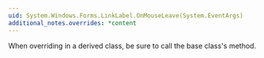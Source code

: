 ```yaml
---
uid: System.Windows.Forms.LinkLabel.OnMouseLeave(System.EventArgs)
additional_notes.overrides: *content
---
```


<p>When overriding <xref href="System.Windows.Forms.LinkLabel.OnMouseLeave(System.EventArgs)"></xref> in a derived class, be sure to call the base class's <xref href="System.Windows.Forms.Control.OnMouseLeave(System.EventArgs)"></xref> method.</p>


